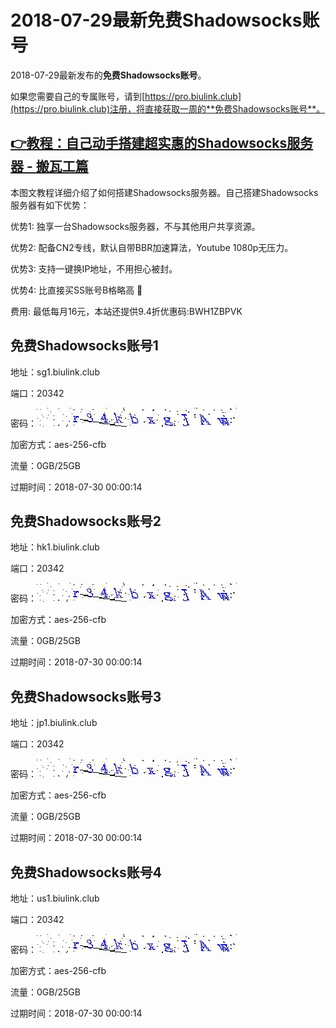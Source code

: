 # 2018-07-29最新**免费Shadowsocks账号**

2018-07-29最新发布的**免费Shadowsocks账号**。

如果您需要自己的专属账号，请到[https://pro.biulink.club](https://pro.biulink.club)注册，将直接获取一周的**免费Shadowsocks账号**。

## [👉教程：自己动手搭建超实惠的Shadowsocks服务器 - 搬瓦工篇](https://github.com/Biulink/ShadowsocksTutorials/blob/master/%E6%95%99%E6%82%A8%E8%87%AA%E5%B7%B1%E5%8A%A8%E6%89%8B%E6%90%AD%E5%BB%BA%E8%B6%85%E5%AE%9E%E6%83%A0%E7%9A%84Shadowsocks%E6%9C%8D%E5%8A%A1%E5%99%A8%20-%20%E6%90%AC%E7%93%A6%E5%B7%A5%E7%AF%87.md)
  
  本图文教程详细介绍了如何搭建Shadowsocks服务器。自己搭建Shadowsocks服务器有如下优势：

  优势1: 独享一台Shadowsocks服务器，不与其他用户共享资源。

  优势2: 配备CN2专线，默认自带BBR加速算法，Youtube 1080p无压力。

  优势3: 支持一键换IP地址，不用担心被封。

  优势4: 比直接买SS账号B格略高 🙂

  费用: 最低每月16元，本站还提供9.4折优惠码:BWH1ZBPVK  
## 免费Shadowsocks账号1

地址：sg1.biulink.club

端口：20342

密码：![免费Shadowsocks账号密码](../password/e82e748f-35d7-4137-9d62-7b8dab2cff10.jpg)

加密方式：aes-256-cfb

流量：0GB/25GB

过期时间：2018-07-30 00:00:14

## 免费Shadowsocks账号2

地址：hk1.biulink.club

端口：20342

密码：![免费Shadowsocks账号密码](../password/e82e748f-35d7-4137-9d62-7b8dab2cff10.jpg)

加密方式：aes-256-cfb

流量：0GB/25GB

过期时间：2018-07-30 00:00:14

## 免费Shadowsocks账号3

地址：jp1.biulink.club

端口：20342

密码：![免费Shadowsocks账号密码](../password/e82e748f-35d7-4137-9d62-7b8dab2cff10.jpg)

加密方式：aes-256-cfb

流量：0GB/25GB

过期时间：2018-07-30 00:00:14

## 免费Shadowsocks账号4

地址：us1.biulink.club

端口：20342

密码：![免费Shadowsocks账号密码](../password/e82e748f-35d7-4137-9d62-7b8dab2cff10.jpg)

加密方式：aes-256-cfb

流量：0GB/25GB

过期时间：2018-07-30 00:00:14

